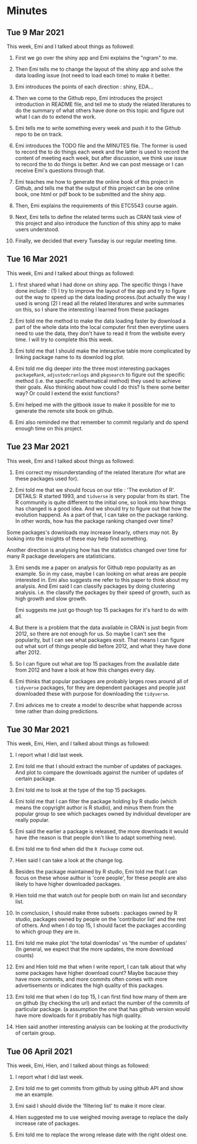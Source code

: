 
# Minutes 

## Tue 9 Mar 2021

This week, Emi and I talked about things as followed:

1. First we go over the shiny app and Emi explains the "ngram" to me.
	
2. Then Emi tells me to change the layout of the shiny app and solve the data loading issue  (not need to load each time) to make it better.
	
3. Emi introduces the points of each direction : shiny, EDA…
	
4. Then we come to the Github repo, Emi introduces the project introduction in README file, and tell me to study the related literatures to do the summary of what others have done on this topic and figure out what I can do to extend the work.
	
5. Emi tells me to write something every week and push it to the Github repo to be on track.
	
6. Emi introduces the TODO file and the MINUTES file. The former is used to record the to do things each week and the latter is used to record the content of meeting each week, but after discussion, we think use issue to record the to do things is better. And we can post message or I can receive Emi's questions through that.
	
7. Emi teaches me how to generate the online book of this project in Github, and tells me that the output of this project can be one online book, one html or pdf book to be submitted and the shiny app.
	
8. Then, Emi explains the requirements of this ETC5543 course again. 
	
9. Next, Emi tells to define the related terms such as CRAN task view of this project and also introduce the function of this shiny app to make users understood.
	
10. Finally, we decided that every Tuesday is our regular meeting time.


## Tue 16 Mar 2021

This week, Emi and I talked about things as followed:

1. I first shared what I had done on shiny app. The specific things I have done include : 
   (1) I try to improve the layout of the app and try to figure out the way to speed up the data loading process.(but actually the way I used is wrong
   (2) I read all the related literatures and write summaries on this, so I share the interesting I learned from these packages
   
2. Emi told me the method to make the data loading faster by download a part of the whole data into the local computer first then everytime users need to use the data, they don't have to read it from the website every time. I will try to complete this this week.

3. Emi told me that I should make the interactive table more complicated by linking package name to its downlod log plot.

4. Emi told me dig deeper into the three most interesting packages `packageRank`, `adjustedcranlogs` and `pkgsearch` to figure out the specific method (i.e. the specific mathematical method) they used to achieve their goals. Also thinking about how could I do this? Is there some better way? Or could I extend the exist functions?

5. Emi helped me with the gitbook issue to make it possible for me to generate the remote site book on github.

6. Emi also reminded me that remember to commit regularly and do spend enough time on this project.


## Tue 23 Mar 2021

This week, Emi and I talked about things as followed:

1. Emi correct my misunderstanding of the related literature (for what are these packages used for).

2. Emi told me that we should focus on our title : 'The evolution of R'.
DETAILS: R started 1993, and `tidverse` is very popular from its start. The R community is quite different to the initial one, so look into how things has   changed is a good idea. And we should try to figure out that how the evolution happend. As a part of that, I can take on the package ranking. In other words, how has the package ranking changed over time? 

Some packages's downloads may increase linearly, others may not. By looking into the insights of these may help find something.

Another direction is analysing how has the statistics changed over time for many R package developers are statisticians.

3. Emi sends me a paper on analysis for Github repo popularity as an example. So in my case, maybe I can looking on what areas are people interested in.
   Emi also suggests me refer to this paper to think about my analysis. And Emi said I can classify packages by doing clustering analysis. i.e. the classify the packages by their speed of growth, such as high growth and slow growth.
   
   Emi suggests me just go though top 15 packages for it's hard to do with all.
   
4. But there is a problem that the data available in CRAN is just begin from 2012, so there are not enough for us. So maybe I can't see the popularity, but I can see what packages exsit. That means I can figure out what sort of things people did before 2012, and what they have done after 2012.

5. So I can figure out what are top 15 packages from the available date from 2012 and have a look at how this changes every day.

6. Emi thinks that popular packages are probably larges rows around all of `tidyverse` packages, for they are dependent packages and people just downloaded these with purpose for downloading the `tidyverse`.

7. Emi advices me to create a model to describe what happende across time rather than doing predictions.
   

## Tue 30 Mar 2021

This week, Emi, Hien, and I talked about things as followed:

1. I report what I did last week.

2. Emi told me that I should extract the number of updates of packages. And plot to compare the downloads against the number of updates of certain package.

3. Emi told me to look at the type of the top 15 packages.

4. Emi told me that I can filter the package holding by R studio (which means the copyright author is R studio), and minus them from the popular group to see which packages owned by individual developer are really popular.

5. Emi said the earlier a package is released, the more downloads it would have (the reason is that people don't like to adapt something new).

6. Emi told me to find when did the `R Package` come out.

7. Hien said I can take a look at the change log.

8. Besides the package maintained by R studio, Emi told me that I can focus on these whose author is 'core people', for these people are also likely to have higher downloaded packages.

9. Hien told me that watch out for people both on main list and secondary list.

10. In comclusion, I should make three subsets : packages owned by R studio, packages owned by people on the 'contributor list' and the rest of others. And when I do top 15, I should facet the packages according to which group they are in. 

11. Emi told me make plot 'the total downlodas' vs 'the number of updates' (In general, we expect that the more updates, the more download counts)

12. Emi and Hien told me that when I write report, I can talk about that why some packages have higher download count? Maybe bacause they have more commits, and more commits often comes with more advertisements or indicates the high quality of this packages.

13. Emi told me that when I do top 15, I can first find how many of them are on github (by checking the url) and extact the number of the commits of particular package. (a assumption the one that has github version would have more dowloads for it probably has high quality.

14. Hien said another interesting analysis can be looking at the productivity of certain group.


## Tue 06 April 2021

This week, Emi, Hien, and I talked about things as followed:

1. I report what I did last week.

3. Emi told me to get commits from github by using github API and show me an example.

5. Emi said I should divide the 'filtering list' to make it more clear.

6. Hien suggested me to use weighed moving average to replace the daily increase rate of packages.

7. Emi told me to replace the wrong release date with the right oldest one.
